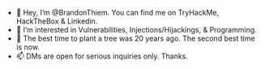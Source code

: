- 👋 Hey, I’m @BrandonThiem. You can find me on TryHackMe, HackTheBox & Linkedin.
- 👀 I’m interested in Vulnerabilities, Injections/Hijackings, & Programming.
- 🌱 The best time to plant a tree was 20 years ago. The second best time is now.
- 📫 DMs are open for serious inquiries only. Thanks.
